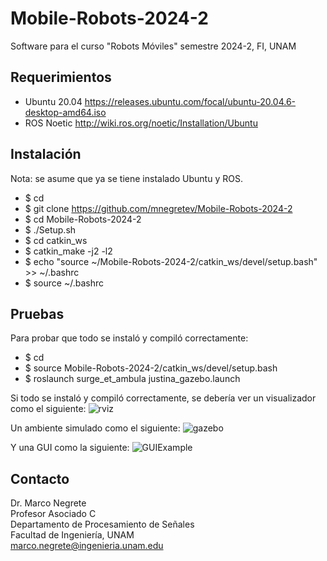 # Mobile-Robots-2024-2
Software para el curso "Robots Móviles" semestre 2024-2, FI, UNAM

## Requerimientos

* Ubuntu 20.04 https://releases.ubuntu.com/focal/ubuntu-20.04.6-desktop-amd64.iso
* ROS Noetic http://wiki.ros.org/noetic/Installation/Ubuntu

## Instalación

Nota: se asume que ya se tiene instalado Ubuntu y ROS.

* $ cd
* $ git clone https://github.com/mnegretev/Mobile-Robots-2024-2
* $ cd Mobile-Robots-2024-2
* $ ./Setup.sh
* $ cd catkin_ws
* $ catkin_make -j2 -l2
* $ echo "source ~/Mobile-Robots-2024-2/catkin_ws/devel/setup.bash" >> ~/.bashrc
* $ source ~/.bashrc

## Pruebas

Para probar que todo se instaló y compiló correctamente:

* $ cd 
* $ source Mobile-Robots-2024-2/catkin_ws/devel/setup.bash
* $ roslaunch surge_et_ambula justina_gazebo.launch

Si todo se instaló y compiló correctamente, se debería ver un visualizador como el siguiente:
![rviz](https://github.com/mnegretev/Mobile-Robots-2024-2/blob/main/Media/rviz.png)

Un ambiente simulado como el siguiente:
![gazebo](https://github.com/mnegretev/Mobile-Robots-2024-2/blob/main/Media/gazebo.png)

Y una GUI como la siguiente:
![GUIExample](https://github.com/mnegretev/Mobile-Robots-2024-2/blob/main/Media/gui.png)


## Contacto
Dr. Marco Negrete<br>
Profesor Asociado C<br>
Departamento de Procesamiento de Señales<br>
Facultad de Ingeniería, UNAM <br>
marco.negrete@ingenieria.unam.edu<br>
